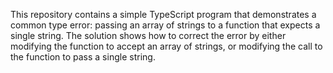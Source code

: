 This repository contains a simple TypeScript program that demonstrates a common type error: passing an array of strings to a function that expects a single string. The solution shows how to correct the error by either modifying the function to accept an array of strings, or modifying the call to the function to pass a single string.